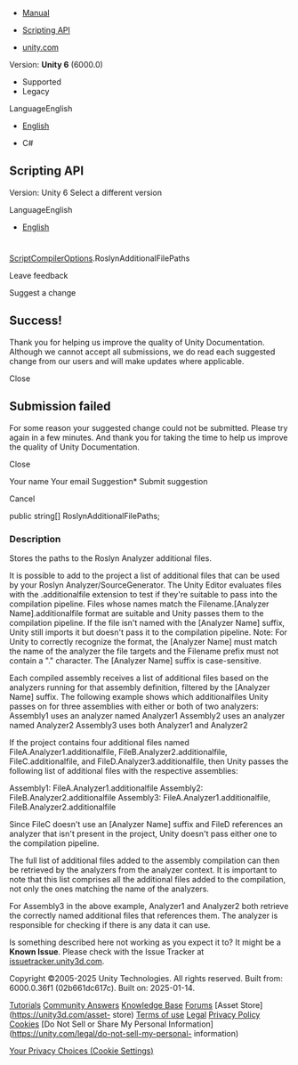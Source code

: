 [ ]()

  * [Manual](../Manual/index.html)
  * [Scripting API](../ScriptReference/index.html)

  * [unity.com](https://unity.com/)

Version: **Unity 6** (6000.0)

  * Supported
  * Legacy

LanguageEnglish

  * [English]()

  * C#

[ ](https://docs.unity3d.com)

## Scripting API

Version: Unity 6 Select a different version

LanguageEnglish

  * [English]()

#
[ScriptCompilerOptions](Compilation.ScriptCompilerOptions.html).RoslynAdditionalFilePaths

Leave feedback

Suggest a change

## Success!

Thank you for helping us improve the quality of Unity Documentation. Although
we cannot accept all submissions, we do read each suggested change from our
users and will make updates where applicable.

Close

## Submission failed

For some reason your suggested change could not be submitted. Please <a>try
again</a> in a few minutes. And thank you for taking the time to help us
improve the quality of Unity Documentation.

Close

Your name Your email Suggestion* Submit suggestion

Cancel

[ ]()

public string[] RoslynAdditionalFilePaths;

### Description

Stores the paths to the Roslyn Analyzer additional files.

It is possible to add to the project a list of additional files that can be
used by your Roslyn Analyzer/SourceGenerator. The Unity Editor evaluates files
with the .additionalfile extension to test if they're suitable to pass into
the compilation pipeline. Files whose names match the Filename.[Analyzer
Name].additionalfile format are suitable and Unity passes them to the
compilation pipeline. If the file isn't named with the [Analyzer Name] suffix,
Unity still imports it but doesn't pass it to the compilation pipeline. Note:
For Unity to correctly recognize the format, the [Analyzer Name] must match
the name of the analyzer the file targets and the Filename prefix must not
contain a "." character. The [Analyzer Name] suffix is case-sensitive.  
  
Each compiled assembly receives a list of additional files based on the
analyzers running for that assembly definition, filtered by the [Analyzer
Name] suffix. The following example shows which additionalfiles Unity passes
on for three assemblies with either or both of two analyzers: Assembly1 uses
an analyzer named Analyzer1 Assembly2 uses an analyzer named Analyzer2
Assembly3 uses both Analyzer1 and Analyzer2  
  
If the project contains four additional files named
FileA.Analyzer1.additionalfile, FileB.Analyzer2.additionalfile,
FileC.additionalfile, and FileD.Analyzer3.additionalfile, then Unity passes
the following list of additional files with the respective assemblies:  
  
Assembly1: FileA.Analyzer1.additionalfile Assembly2:
FileB.Analyzer2.additionalfile Assembly3: FileA.Analyzer1.additionalfile,
FileB.Analyzer2.additionalfile  
  
Since FileC doesn't use an [Analyzer Name] suffix and FileD references an
analyzer that isn't present in the project, Unity doesn't pass either one to
the compilation pipeline.  
  
The full list of additional files added to the assembly compilation can then
be retrieved by the analyzers from the analyzer context. It is important to
note that this list comprises all the additional files added to the
compilation, not only the ones matching the name of the analyzers.  
  
For Assembly3 in the above example, Analyzer1 and Analyzer2 both retrieve the
correctly named additional files that references them. The analyzer is
responsible for checking if there is any data it can use.

Is something described here not working as you expect it to? It might be a
**Known Issue**. Please check with the Issue Tracker at
[issuetracker.unity3d.com](https://issuetracker.unity3d.com).

Copyright ©2005-2025 Unity Technologies. All rights reserved. Built from:
6000.0.36f1 (02b661dc617c). Built on: 2025-01-14.

[Tutorials](https://unity3d.com/learn) [Community
Answers](https://answers.unity3d.com) [Knowledge
Base](https://support.unity3d.com/hc/en-us)
[Forums](https://forum.unity3d.com) [Asset Store](https://unity3d.com/asset-
store) [Terms of use](https://docs.unity3d.com/Manual/TermsOfUse.html)
[Legal](https://unity.com/legal) [Privacy
Policy](https://unity.com/legal/privacy-policy)
[Cookies](https://unity.com/legal/cookie-policy) [Do Not Sell or Share My
Personal Information](https://unity.com/legal/do-not-sell-my-personal-
information)

[Your Privacy Choices (Cookie Settings)](javascript:void\(0\);)


